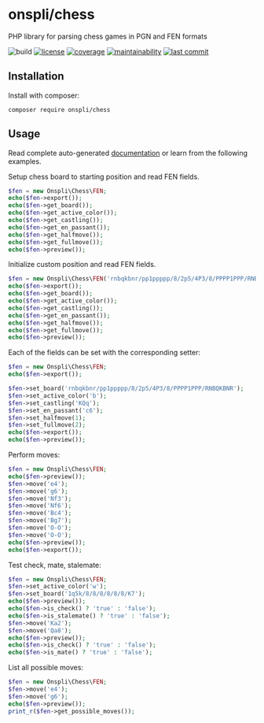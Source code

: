 # onspli/chess
PHP library for parsing chess games in PGN and FEN formats

![build](https://github.com/onspli/chess/actions/workflows/build.yml/badge.svg) [![license](https://img.shields.io/github/license/onspli/chess?label=license)](https://github.com/onspli/chess/blob/master/LICENSE) [![coverage](https://coveralls.io/repos/github/onspli/chess/badge.svg?branch=master)](https://coveralls.io/github/onspli/chess?branch=master) [![maintainability](https://api.codeclimate.com/v1/badges/4c2f7aaf563a1f492c21/maintainability)](https://codeclimate.com/github/onspli/chess/maintainability) [![last commit](https://img.shields.io/github/last-commit/onspli/chess)](https://github.com/onspli/chess)

## Installation
Install with composer:
```
composer require onspli/chess
```

## Usage

Read complete auto-generated [documentation](docs) or learn from the following examples.

Setup chess board to starting position and read FEN fields.
``` php
$fen = new Onspli\Chess\FEN;
echo($fen->export());
echo($fen->get_board());
echo($fen->get_active_color());
echo($fen->get_castling());
echo($fen->get_en_passant());
echo($fen->get_halfmove());
echo($fen->get_fullmove());
echo($fen->preview());
```

Initialize custom position and read FEN fields.
``` php
$fen = new Onspli\Chess\FEN('rnbqkbnr/pp1ppppp/8/2p5/4P3/8/PPPP1PPP/RNBQKBNR b KQq c6 1 2');
echo($fen->export());
echo($fen->get_board());
echo($fen->get_active_color());
echo($fen->get_castling());
echo($fen->get_en_passant());
echo($fen->get_halfmove());
echo($fen->get_fullmove());
echo($fen->preview());
```

Each of the fields can be set with the corresponding setter:
``` php
$fen = new Onspli\Chess\FEN;
echo($fen->export());

$fen->set_board('rnbqkbnr/pp1ppppp/8/2p5/4P3/8/PPPP1PPP/RNBQKBNR');
$fen->set_active_color('b');
$fen->set_castling('KQq');
$fen->set_en_passant('c6');
$fen->set_halfmove(1);
$fen->set_fullmove(2);
echo($fen->export());
echo($fen->preview());
```

Perform moves:
``` php
$fen = new Onspli\Chess\FEN;
echo($fen->preview());
$fen->move('e4');
$fen->move('g6');
$fen->move('Nf3');
$fen->move('Nf6');
$fen->move('Bc4');
$fen->move('Bg7');
$fen->move('O-O');
$fen->move('O-O');
echo($fen->preview());
echo($fen->export());
```

Test check, mate, stalemate:
``` php
$fen = new Onspli\Chess\FEN;
$fen->set_active_color('w');
$fen->set_board('1q5k/8/8/8/8/8/8/K7');
echo($fen->preview());
echo($fen->is_check() ? 'true' : 'false');
echo($fen->is_stalemate() ? 'true' : 'false');
$fen->move('Ka2');
$fen->move('Qa8');
echo($fen->preview());
echo($fen->is_check() ? 'true' : 'false');
echo($fen->is_mate() ? 'true' : 'false');
```

List all possible moves:
``` php
$fen = new Onspli\Chess\FEN;
$fen->move('e4');
$fen->move('g6');
echo($fen->preview());
print_r($fen->get_possible_moves());
```
